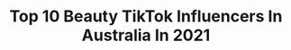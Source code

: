 ---
title: Top 10 Beauty TikTok Influencers In Australia In 2021
description: >-
  Find top beauty TikTok influencers in Australia in 2021. Most popular hashtags: #foryou #duet #fyp #funny.
platform: TikTok
hits: 360
text_top: Discover the top-rated TikTok profiles on inBeat.
text_bottom: Our platform holds 360 TikTok influencers like this in Australia for you to contact.
profiles:
  - username: "dark_khaos0"
    fullname: >-
      Darksoul🖤
    bio: >-
      ⚠️ 🔞🔞🔞 ⚠️ In Darkness There Is Beauty ..
    location: "Australia"
    followers: 5707
    engagement: 2755
    commentsToLikes: 0.523237
    id: ckdc6xqcfhki70j236ttefoq6
    verified: false
    hashtags: "#storytime, #repost, #duet, #funny"
  - username: "ozsun2000"
    fullname: >-
      ozsun2000
    bio: >-
      Beauties & Humorous Stories of 勾勾姐姐 GouGouSis and 南初妹妹 NanChuSis
    location: "Australia"
    followers: 440600
    engagement: 1397
    commentsToLikes: 0.027423
    id: cka884a739loc0i78e2mcazfu
    verified: false
    hashtags: ""
  - username: "melgreenwoodbeauty83"
    fullname: >-
      Melanie G
    bio: >-
      37, wifey 💍 mum to Chloe & Charlotte FAMILY•FASHION•BEAUTY Brisbane, Australia
    location: "Australia"
    followers: 106100
    engagement: 714
    commentsToLikes: 0.041089
    id: ckavl8jv6uhc00j23km13rv7h
    verified: false
    hashtags: "#duet, #firstprize, #koolendevriessyndrome, #specialneeds"
  - username: "natashagallier"
    fullname: >-
      Natasha Gallier
    bio: >-
      💅🏻beauty💃🏻dance🛫travel👗fashion Perth🇦🇺 PR/collab:tashagal@hotmail.co.uk
    location: "Australia"
    followers: 62200
    engagement: 693
    commentsToLikes: 0.055344
    id: ckbf1tl2eo91j0j23ipuftglm
    verified: false
    hashtags: "#backyardtransformation, #revolutionxfriends, #hennabrows, #friendsmakeup"
  - username: "wendy_ontiktok"
    fullname: >-
      @wendy_online on IG
    bio: >-
      beauty w/ a bit of bangtan⁷ syd, aus ; 🧿 ig @wendy_online twt @wendy_offline
    location: "Australia"
    followers: 43000
    engagement: 1465
    commentsToLikes: 0.010997
    id: ckc7qdquhvvu70j23sx8qwnbl
    verified: false
    hashtags: "#engaged, #btsfan, #aesthetic, #btsedits"
  - username: "chanelismylife1972"
    fullname: >-
      Alma maquiling
    bio: >-
      NURSING ATTENDANT FB Actress🇦🇺🇵🇭 Subscribe on my UTUBE❤️FORMERLY BEAUTYQUEEN
    location: "Australia"
    followers: 33500
    engagement: 364
    commentsToLikes: 0.074718
    id: ckauqepqhviov0j23ncv3ncmz
    verified: false
    hashtags: "#duet, #comedy, #fyp, #foryourpage"
  - username: "chelsrandall"
    fullname: >-
      Chels Randall
    bio: >-
      Australian Beauty YouTuber
    location: "Australia"
    followers: 2858
    engagement: 778
    commentsToLikes: 0.048330
    id: ck8adem8s5mi60j78v8peh2dh
    verified: false
    hashtags: "#aussie, #makeuptutorial, #foryou, #blonde"
  - username: "mariamnajmeddine"
    fullname: >-
      Mariam Najmeddine
    bio: >-
      | Modest fashion, beauty & everything in between | 5k? Instagram: @mariamnaj_ 🕊
    location: "Australia"
    followers: 4239
    engagement: 1193
    commentsToLikes: 0.027279
    id: ckb9exh5r2zmh0j23fl1dnibo
    verified: false
    hashtags: "#tiktokfashion, #myaesthetic, #musthaves, #foryoupage"
  - username: "behindtheglow2"
    fullname: >-
      BEHIND THE GLOW 2.
    bio: >-
      Catie & Liv Founders of My Glow 2. Australian Beauty Business 💞 @myglow2
    location: "Australia"
    followers: 186700
    engagement: 813
    commentsToLikes: 0.024537
    id: ckbfed5jg872u0j23cw3hw8gc
    verified: false
    hashtags: "#businesscheck, #officecheck, #australia, #scratchmap"
  - username: "rimibeautysalon"
    fullname: >-
      Ramandeep Kaur
    bio: >-
      Beauty salon shop 19 Stafford Rd Stafford City shopping centre 4053.
    location: "Australia"
    followers: 630000
    engagement: 439
    commentsToLikes: 0.006836
    id: ck80cs5lgaxg90j788u0tix32
    verified: false
    hashtags: "#browhenna, #makeup, #rimibeauty, #staffordshire"
---